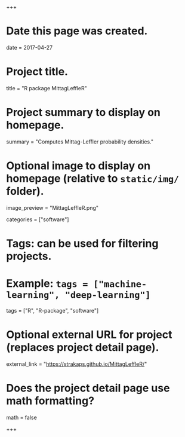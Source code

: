 +++
# Date this page was created.
date = 2017-04-27

# Project title.
title = "R package MittagLeffleR"

# Project summary to display on homepage.
summary = "Computes Mittag-Leffler probability densities."

# Optional image to display on homepage (relative to `static/img/` folder).
image_preview = "MittagLeffleR.png"

categories = ["software"]
# Tags: can be used for filtering projects.
# Example: `tags = ["machine-learning", "deep-learning"]`
tags = ["R", "R-package", "software"]

# Optional external URL for project (replaces project detail page).
external_link = "https://strakaps.github.io/MittagLeffleR/"

# Does the project detail page use math formatting?
math = false

+++
